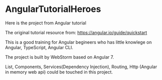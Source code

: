 # AngularTutorialHeroes
Here is the project from Angular tutorial

The original tutorial resource from: https://angular.io/guide/quickstart

This is a good training for Angular begineers who has little knowlege on Angular, TypeScript, Angular CLI.

The project is built by WebStorm based on Angular 7.

List, Components, Services(Dependency Injection), Routing, Http (Angular in memory web api) could be touched in this project.
